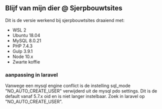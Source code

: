 ## Blijf van mijn dier @ Sjerpbouwtsites

Dit is de versie werkend bij sjerpbouwtsites draaiend met:

- WSL 2
- Ubuntu 18.04
- MySQL 8.0.21
- PHP 7.4.3
- Gulp 3.9.1
- Node 10.x
- Zwarte koffie

### aanpassing in laravel

Vanwege een mysql engine conflict is de instelling sql_mode "NO_AUTO_CREATE_USER" verwijderd uit de mysql pdo settings.
Dit is de default vanaf 5.7.x oid en is niet langer instelbaar.
Zoek in laravel op "NO_AUTO_CREATE_USER".
